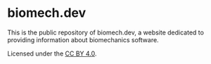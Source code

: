 # biomech.dev

This is the public repository of biomech.dev, a website dedicated to providing information about biomechanics software.

Licensed under the [CC BY 4.0](https://creativecommons.org/licenses/by/4.0/").
